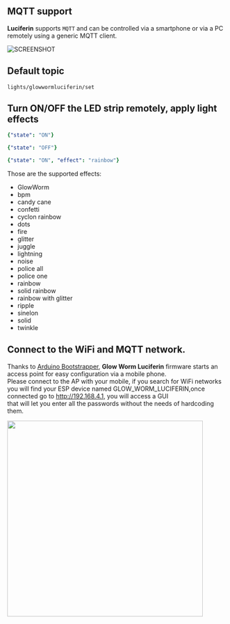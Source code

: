 ## MQTT support  

**Luciferin** supports `MQTT` and can be controlled via a smartphone or via a PC remotely using a generic MQTT client.

![SCREENSHOT](https://github.com/sblantipodi/pc_ambilight/blob/master/data/img/HA_mobile_client_screenshot.jpg)

## Default topic
```
lights/glowwormluciferin/set
```

## Turn ON/OFF the LED strip remotely, apply light effects  

```yaml
{"state": "ON"}
```
```yaml
{"state": "OFF"}
```
```yaml
{"state": "ON", "effect": "rainbow"}
```

Those are the supported effects:
- GlowWorm
- bpm
- candy cane
- confetti
- cyclon rainbow
- dots
- fire
- glitter
- juggle
- lightning
- noise
- police all
- police one
- rainbow
- solid rainbow
- rainbow with glitter
- ripple
- sinelon
- solid
- twinkle


## Connect to the WiFi and MQTT network.
Thanks to [Arduino Bootstrapper](https://github.com/sblantipodi/arduino_bootstrapper), **Glow Worm Luciferin** firmware starts an access point for easy configuration via a mobile phone.  
Please connect to the AP with your mobile, if you search for WiFi networks you will find your ESP device named GLOW_WORM_LUCIFERIN,once connected go to http://192.168.4.1, you will access a GUI  
that will let you enter all the passwords without the needs of hardcoding them.
 
<p align="left">
  <img width="450" src="https://raw.githubusercontent.com/sblantipodi/arduino_bootstrapper/master/data/img/arduinobootstrapper.png">
</p>
